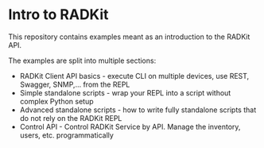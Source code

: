 # Intro to RADKit

This repository contains examples meant as an introduction to the RADKit API.

The examples are split into multiple sections:
* RADKit Client API basics - execute CLI on multiple devices, use REST, Swagger, SNMP,... from the REPL
* Simple standalone scripts - wrap your REPL into a script without complex Python setup
* Advanced standalone scripts - how to write fully standalone scripts that do not rely on the RADKit REPL
* Control API - Control RADKit Service by API. Manage the inventory, users, etc. programmatically
